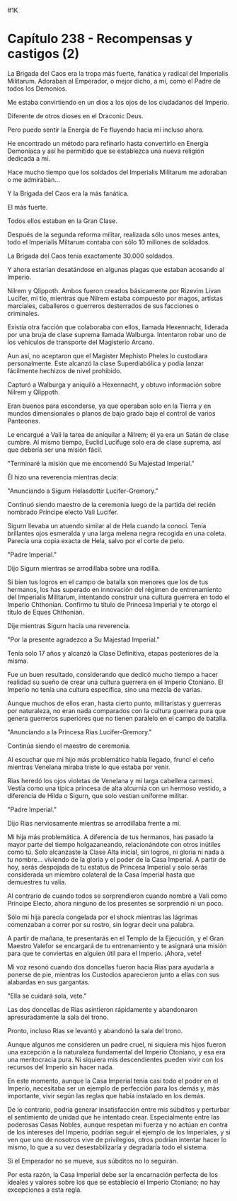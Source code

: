 
#1K 

# Capítulo 238 - Recompensas y castigos (2)


La Brigada del Caos era la tropa más fuerte, fanática y radical del Imperialis Militarum. Adoraban al Emperador, o mejor dicho, a mí, como el Padre de todos los Demonios.

Me estaba convirtiendo en un dios a los ojos de los ciudadanos del Imperio.

Diferente de otros dioses en el Draconic Deus.

Pero puedo sentir la Energía de Fe fluyendo hacia mí incluso ahora.

He encontrado un método para refinarlo hasta convertirlo en Energía Demoníaca y así he permitido que se establezca una nueva religión dedicada a mí.

Hace mucho tiempo que los soldados del Imperialis Militarum me adoraban o me admiraban...

Y la Brigada del Caos era la más fanática.

El más fuerte.

Todos ellos estaban en la Gran Clase.

Después de la segunda reforma militar, realizada sólo unos meses antes, todo el Imperialis Miltarum contaba con sólo 10 millones de soldados.

La Brigada del Caos tenía exactamente 30.000 soldados.

Y ahora estarían desatándose en algunas plagas que estaban acosando al Imperio.

Nilrem y Qlippoth. Ambos fueron creados básicamente por Rizevim Livan Lucifer, mi tío, mientras que Nilrem estaba compuesto por magos, artistas marciales, caballeros o guerreros desterrados de sus facciones o criminales.

Existía otra facción que colaboraba con ellos, llamada Hexennacht, liderada por una bruja de clase suprema llamada Walburga. Intentaron robar uno de los vehículos de transporte del Magisterio Arcano.

Aun así, no aceptaron que el Magister Mephisto Pheles lo custodiara personalmente. Este alcanzó la clase Superdiabólica y podía lanzar fácilmente hechizos de nivel prohibido.

Capturó a Walburga y aniquiló a Hexennacht, y obtuvo información sobre Nilrem y Qlippoth.

Eran buenos para esconderse, ya que operaban solo en la Tierra y en mundos dimensionales o planos de bajo grado bajo el control de varios Panteones.

Le encargué a Vali la tarea de aniquilar a Nilrem; él ya era un Satán de clase cumbre. Al mismo tiempo, Euclid Lucifuge solo era de clase suprema, así que debería ser una misión fácil.

"Terminaré la misión que me encomendó Su Majestad Imperial."

Él hizo una reverencia mientras decía:

"Anunciando a Sigurn Helasdottir Lucifer-Gremory."

Continuó siendo maestro de la ceremonia luego de la partida del recién nombrado Príncipe electo Vali Lucifer.

Sigurn llevaba un atuendo similar al de Hela cuando la conocí. Tenía brillantes ojos esmeralda y una larga melena negra recogida en una coleta. Parecía una copia exacta de Hela, salvo por el corte de pelo.

"Padre Imperial."

Dijo Sigurn mientras se arrodillaba sobre una rodilla.

Si bien tus logros en el campo de batalla son menores que los de tus hermanos, los has superado en innovación del régimen de entrenamiento del Imperialis Militarum, intentando construir una cultura guerrera en todo el Imperio Chthonian. Confirmo tu título de Princesa Imperial y te otorgo el título de Eques Chthonian.

Dije mientras Sigurn hacía una reverencia.

"Por la presente agradezco a Su Majestad Imperial."

Tenía solo 17 años y alcanzó la Clase Definitiva, etapas posteriores de la misma.

Fue un buen resultado, considerando que dedicó mucho tiempo a hacer realidad su sueño de crear una cultura guerrera en el Imperio Ctoniano. El Imperio no tenía una cultura específica, sino una mezcla de varias.

Aunque muchos de ellos eran, hasta cierto punto, militaristas y guerreras por naturaleza, no eran nada comparados con la cultura guerrera pura que genera guerreros superiores que no tienen paralelo en el campo de batalla.

"Anunciando a la Princesa Rias Lucifer-Gremory."

Continúa siendo el maestro de ceremonia.

Al escuchar que mi hijo más problemático había llegado, fruncí el ceño mientras Venelana miraba triste lo que estaba por venir.

Rias heredó los ojos violetas de Venelana y mi larga cabellera carmesí. Vestía como una típica princesa de alta alcurnia con un hermoso vestido, a diferencia de Hilda o Sigurn, que solo vestían uniforme militar.

"Padre Imperial."

Dijo Rias nerviosamente mientras se arrodillaba frente a mí.

Mi hija más problemática. A diferencia de tus hermanos, has pasado la mayor parte del tiempo holgazaneando, relacionándote con otros inútiles como tú. Solo alcanzaste la Clase Alta inicial, sin logros, ni gloria ni nada a tu nombre... viviendo de la gloria y el poder de la Casa Imperial. A partir de hoy, serás despojada de tu estatus de Princesa Imperial y solo serás considerada un miembro colateral de la Casa Imperial hasta que demuestres tu valía.

Al contrario de cuando todos se sorprendieron cuando nombré a Vali como Príncipe Electo, ahora ninguno de los presentes se sorprendió ni un poco.

Sólo mi hija parecía congelada por el shock mientras las lágrimas comenzaban a correr por su rostro, sin lograr decir una palabra.

A partir de mañana, te presentarás en el Templo de la Ejecución, y el Gran Maestro Valefor se encargará de tu entrenamiento y te asignará una misión para que te conviertas en alguien útil para el Imperio. ¡Ahora, vete!

Mi voz resonó cuando dos doncellas fueron hacia Rias para ayudarla a ponerse de pie, mientras los Custodios aparecieron junto a ellas con sus alabardas en sus gargantas.

"Ella se cuidará sola, vete."

Las dos doncellas de Rias asintieron rápidamente y abandonaron apresuradamente la sala del trono.

Pronto, incluso Rias se levantó y abandonó la sala del trono.

Aunque algunos me consideren un padre cruel, ni siquiera mis hijos fueron una excepción a la naturaleza fundamental del Imperio Ctoniano, y esa era una meritocracia pura. Ni siquiera mis descendientes pueden vivir con los recursos del Imperio sin hacer nada.

En este momento, aunque la Casa Imperial tenía casi todo el poder en el Imperio, necesitaba ser un ejemplo de perfección para los demás y, más importante, vivir según las reglas que había instalado en los demás.

De lo contrario, podría generar insatisfacción entre mis súbditos y perturbar el sentimiento de unidad que he intentado crear. Especialmente entre las poderosas Casas Nobles, aunque respetan mi fuerza y ​​no actúan en contra de los intereses del Imperio, podrían seguir el ejemplo de los Imperiales, y si ven que uno de nosotros vive de privilegios, otros podrían intentar hacer lo mismo, lo que a su vez desestabilizaría y degradaría todo el sistema.

Si el Emperador no se mueve, sus súbditos no lo seguirán.

Por esta razón, la Casa Imperial debe ser la encarnación perfecta de los ideales y valores sobre los que se estableció el Imperio Ctoniano; no hay excepciones a esta regla.
